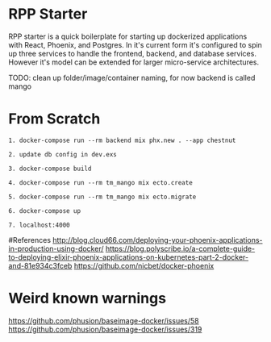 # RPP Starter

  RPP starter is a quick boilerplate for starting up dockerized applications with React,
  Phoenix, and Postgres. In it's current form it's configured to spin up three services
  to handle the frontend, backend, and database services. However it's model can be
  extended for larger micro-service architectures.

  TODO: clean up folder/image/container naming, for now backend is called mango

# From Scratch

    1. docker-compose run --rm backend mix phx.new . --app chestnut

    2. update db config in dev.exs

    3. docker-compose build

    4. docker-compose run --rm tm_mango mix ecto.create

    5. docker-compose run --rm tm_mango mix ecto.migrate

    6. docker-compose up

    7. localhost:4000


#References
  http://blog.cloud66.com/deploying-your-phoenix-applications-in-production-using-docker/
  https://blog.polyscribe.io/a-complete-guide-to-deploying-elixir-phoenix-applications-on-kubernetes-part-2-docker-and-81e934c3fceb
  https://github.com/nicbet/docker-phoenix

# Weird known warnings
  https://github.com/phusion/baseimage-docker/issues/58
  https://github.com/phusion/baseimage-docker/issues/319